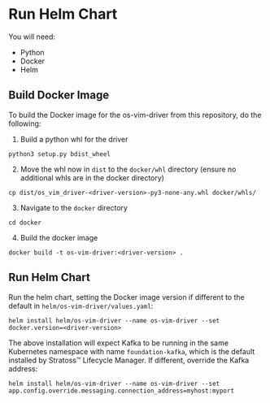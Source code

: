 # Run Helm Chart

You will need:

- Python
- Docker
- Helm

## Build Docker Image

To build the Docker image for the os-vim-driver from this repository, do the following:

1. Build a python whl for the driver

```
python3 setup.py bdist_wheel
```

2. Move the whl now in `dist` to the `docker/whl` directory (ensure no additional whls are in the docker directory)

```
cp dist/os_vim_driver-<driver-version>-py3-none-any.whl docker/whls/
```

3. Navigate to the `docker` directory

```
cd docker
```

4. Build the docker image

```
docker build -t os-vim-driver:<driver-version> .
```

## Run Helm Chart

Run the helm chart, setting the Docker image version if different to the default in `helm/os-vim-driver/values.yaml`:

```
helm install helm/os-vim-driver --name os-vim-driver --set docker.version=<driver-version>
```

The above installation will expect Kafka to be running in the same Kubernetes namespace with name `foundation-kafka`, which is the default installed by Stratoss&trade; Lifecycle Manager. If different, override the Kafka address:

```
helm install helm/os-vim-driver --name os-vim-driver --set app.config.override.messaging.connection_address=myhost:myport
```
